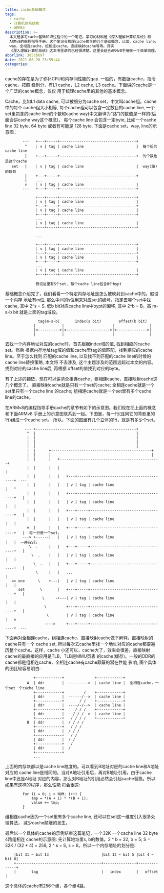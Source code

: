 ```yaml
---
title: cache基础概念
tags:
  - cache
  - 计算机体系结构
  - ARM64
description: >-
  本文是学习cache基础知识过程中的一个笔记。学习的材料是《深入理解计算机系统》和
  ARMv8的编程指导手册。这个笔记会梳理cache相关的几个基础概念，比如，cache line， cache set，
  way，全相连cache，组相连cache，直接映射cache等等。其实
  《深入理解计算机系统》这本书里讲的已经很清楚。这里会结合ARMv8手册做一个简单梳理。
abbrlink: 3d5cb697
date: 2021-06-28 23:59:44
categories:
---
```


cache的存在是为了弥补CPU和内存间性能的gap. 一般的，有数据cache，指令cache。按照
级别分，有L1 cache，L2 cache, L3 cache。下面讲的cache是一个广泛的cache概念，仅仅
用于梳理cache里的其他的基本概念。

Cache，比如L1 data cache, 可以被细分为cache set，中文叫cache组。cache中的每个
cache组大小相等, 每个cache组可以包含一定数目的cache line, 一个set里包含的cache
line的个数和cache way(中文翻译为“路”)的数值是一样的(后面会讲cache way这个概念)，
每个cache line 会包含一定byte, 比如一个cache line 32 byte, 64 byte 或者有可能是
128 byte. 下面是cache set，way, line的示意图：
```
        ---   +---+-----+-----------------------------------+   
         ^    | v | tag | cache line                        |  每个组的cache line
         |    +---+-----+-----------------------------------+  的个数也是这个cache
   set   |    | v | tag | cache line                        |  way(路)的数目
         |    +---+-----+-----------------------------------+
         |    ...
         v    | v | tag | cache line                        |
        ---   +---+-----+-----------------------------------+

              +---+-----+-----------------------------------+
              | v | tag | cache line                        |
              +---+-----+-----------------------------------+
              | v | tag | cache line                        |
              +---+-----+-----------------------------------+
              ...
              | v | tag | cache line                        |
              +---+-----+-----------------------------------+

              ...     

              +---+-----+-----------------------------------+
              | v | tag | cache line                        |
              +---+-----+-----------------------------------+
              | v | tag | cache line                        |
              +---+-----+-----------------------------------+
              ...
              | v | tag | cache line                        |
              +---+-----+-----------------------------------+

              假设这里有S个set, 每个cache line包含B个bypt
```
基础概念介绍完了，我们看看一个特定内存地址是怎么被映射到cache中的。假设一个内存
地址有m位, 那么中间的s位用来对应set的编号，指定去哪个set中找cache, 其中 2^s = S.
低b bit对应cache line中bypt的偏移, 其中 2^b = B。高 m-s-b bit 就是上面的tag域段。
```
               tag(m-s-b)       index(s bit)        offset(b bit)
             |            |                      |                |
             |<---------->|<-------------------->|<-------------->|
             |            |                      |                |
```
去找一个内存地址对应的cache时，首先根据index域的值, 找到相应的cache set。然后
根据内存地址tag域的值和cache里tag的值匹配，找到相应的cache line。至于怎么找到
匹配的cache line, 以及找不到匹配的cache line的时候的cache line替换策略, 本文将
不去涉及, 这个主题涉及的范围远超过本文的内容。找到对应的cache line后, 再根据
offset的值找到对应的byte。

有了上述的铺垫，现在可以讲清全相连cache，组相连cache，直接映射cache这几个概念了。
直接映射cache就是只有一个set的cache; 全相连cache就是一个set里只有一个cache line
的cache; 组相连cache就是一个set里有多个cache line的cache。

在ARMv8的编程指导手册cache的章节有如下的示意图。我们现在把上面的概念和下面ARMv8
手册上的示意图联系到一起。下图里，每一行(连同它的背影里的行)组成一个cache set。
所以，下面的图里有几个立体的行，就是有多少个set。
```
         --- +----------------------------------------------+
          ^  |                                              |
          |  |                                              |
          |  |                                              |
          |  |                                              |
          |  |      +----------------------------------------------+
          |  |      |                                              |
          |  |      |   +----------------------------------------------+
          |  |      |   |                                              |
          |  |      |   |   +---+-----+-----------------------------------+  ---
          |  |      |   |   | v | tag | cache line                        |   ^
          |  |      |   |   +---+-----+-----------------------------------+   |
          |  |      |   |   | v | tag | cache line                        |   |
          |  |      |   |   +---+-----+-----------------------------------+   |
          |  |      |   |   | v | tag | cache line                        |   |
          v  |      |   |   +---+-----+-----------------------------------+   |  每一行是一个set，
        ---> +------|   |   | v | tag | cache line                        |   |  一共有S行
           \  .     |   |   +---+-----+-----------------------------------+   |
            \  .    |   |   | v | tag | cache line                        |   |
             \  .   |   |   +---+-----+-----------------------------------+   |
              \     |   |   ...                                               |
   => one      \    +---|   | v | tag | cache line                        |   |
      set       \       |   +---+-----+-----------------------------------+   |
                 \     -+---| v | tag | cache line                        |   |
                  \         +---+-----+-----------------------------------+   |
                   \        | v | tag | cache line                        |   v
                  ---->     +---+-----+-----------------------------------+  ---
```
下面再对全相连cache，组相连cache，直接映射cache做下解释。直接映射的cache只有一个
cache set, 所以每次去cache里找一个地址对应的cache都要遍历整个cache。这样，cache
小还可以，cache大了，效率会很差。直接映射cache的最直接的应用是TLB，TLB是MMU页表
的cache(缓存)。一般的DDR的cache都是组相连cache，全相连cache有cache颠簸的潜在性能
影响, 画个具体的图比较容易明白:
```
             +------------+              +------------+
          A  | ddr        |  --------->  | cache line |  全相连cache，一个set一个cache line
             +------------+         /    +------------+
             | ddr        |  ------/-->  | cache line |
             +------------+       / /    +------------+
             | ddr        |  ----/-/-->  | cache line |
             +------------+     / / /    +------------+
             | ddr        |  --/-/-/-->  | cache line |
             +------------+   / / / /    +------------+
          B  | ddr        |  / / / /
             +------------+   / / /
             | ddr        |  / / /
             +------------+   / /
             | ddr        |  / /
             +------------+   /
             | ddr        |  /
             +------------+
             ...
```
上面的内存块都以是cache line粒度的。可以看到B地址对应的cache line和A地址对应的
cache line是相同的。当对A地址引用后，再对B地址引用，由于cache line中还是A地址
对应的内容，那么对B地址的引用必然会引起cache替换。所以如果有这样的程序，那么性能
将会很差:
```
        for (i = 0; i < NUM; i++) {
        	tmp = *(A + i) * *(B + i);
        	value += tmp;
        }
```
组相连cache因为一个set里有多个cache line, 还可以在set这一维度引入很多处理算法，
减少cache颠簸的发生。

最后以一个具体的cache的示例结束这篇笔记，一个32K 一个cache line 32 byte 4路组相连
cache的示意图: 先计算地址里s, b的数值，2 ^ b = 32, b = 5; S = 32K / (32 * 4) =
256, 2 ^ s = S, s = 8。所以一个内存地址的划分是:
```
    |bit 31 ~ bit 13                        |bit 12 ~ bit 5 |bit 4 ~  bit 0|
    +---------------------------------------+---------------+--------------+
    |       tag                             |   index       |   offset     |
```
这个具体的cache有256个组，各个组4路。
